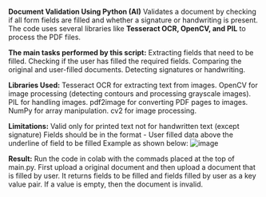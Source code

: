 **Document Validation Using Python (AI)**
Validates a document by checking if all form fields are filled and whether a signature or handwriting is present. 
The code uses several libraries like **Tesseract OCR, OpenCV, and PIL** to process the PDF files. 

**The main tasks performed by this script:**
  Extracting fields that need to be filled.
  Checking if the user has filled the required fields.
  Comparing the original and user-filled documents.
  Detecting signatures or handwriting.

**Libraries Used:**
  Tesseract OCR for extracting text from images.
  OpenCV for image processing (detecting contours and processing grayscale images).
  PIL for handling images.
  pdf2image for converting PDF pages to images.
  NumPy for array manipulation.
  cv2 for image processing.

  
**Limitations:**
  Valid only for printed text not for handwritten text (except signature)
  Fields should be in the format -  User filled data above the underline of field to be filled
  Example as shown below: 
  ![image](https://github.com/user-attachments/assets/1322c734-0341-4f51-b1d8-5af8c0eb9699)


**Result:**
  Run the code in colab with the commads placed at the top of main.py.
  First upload a original document and then upload a document that is filled by user.
  It returns fields to be filled and fields filled by user as a key value pair.
  If a value is empty, then the document is invalid.
